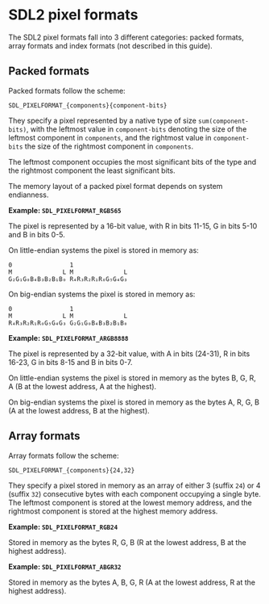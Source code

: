 # SDL2 pixel formats

The SDL2 pixel formats fall into 3 different categories: packed formats, array
formats and index formats (not described in this guide).

## Packed formats

Packed formats follow the scheme:

    SDL_PIXELFORMAT_{components}{component-bits}

They specify a pixel represented by a native type of size
`sum(component-bits)`, with the leftmost value in `component-bits` denoting the
size of the leftmost component in `components`, and the rightmost value in
`component-bits` the size of the rightmost component in `components`.

The leftmost component occupies the most significant bits of the type and the
rightmost component the least significant bits.

The memory layout of a packed pixel format depends on system endianness.

**Example: `SDL_PIXELFORMAT_RGB565`**

The pixel is represented by a 16-bit value, with R in bits 11-15, G in bits
5-10 and B in bits 0-5.

On little-endian systems the pixel is stored in memory as:

    0                1
    M              L M              L
    G₂G₁G₀B₄B₃B₂B₁B₀ R₄R₃R₂R₁R₀G₅G₄G₃

On big-endian systems the pixel is stored in memory as:

    0                1
    M              L M              L
    R₄R₃R₂R₁R₀G₅G₄G₃ G₂G₁G₀B₄B₃B₂B₁B₀

**Example: `SDL_PIXELFORMAT_ARGB8888`**

The pixel is represented by a 32-bit value, with A in bits (24-31), R in bits
16-23, G in bits 8-15 and B in bits 0-7.

On little-endian systems the pixel is stored in memory as the bytes B, G, R, A
(B at the lowest address, A at the highest).

On big-endian systems the pixel is stored in memory as the bytes A, R, G, B (A
at the lowest address, B at the highest).

## Array formats

Array formats follow the scheme:

    SDL_PIXELFORMAT_{components}{24,32}

They specify a pixel stored in memory as an array of either 3 (suffix `24`) or
4 (suffix `32`) consecutive bytes with each component occupying a single byte.
The leftmost component is stored at the lowest memory address, and the
rightmost component is stored at the highest memory address.

**Example: `SDL_PIXELFORMAT_RGB24`**

Stored in memory as the bytes R, G, B (R at the lowest address, B at the
highest address).

**Example: `SDL_PIXELFORMAT_ABGR32`**

Stored in memory as the bytes A, B, G, R (A at the lowest address, R at the
highest address).
